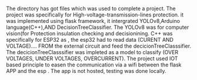 The directory has got files which was used to complete a project.
The project was specifically for High-voltage-transmission-lines protection.
it was implemented using flask framework, it intergrated YOLOv8,Arduino language(C++),AND DecisionTreeClassifier.
The YOLOv8 was for computer vision(for Protection insulation checking and decisionining.
C++ was specifically for ESP32 as , the esp32 had to read data (CURENT AND VOLTAGE)....
FROM the external circuit and feed the decicionTreeClasssifier.
The decicionTreeClasssifier was impleted as a model to classify (OVER VOLTAGES, UNDER VOLTAGES, OVERCURRENT).
The project used IOT based principle to easen the communication via a wifi between the flask APP and the esp .
The app is not hosted, testing was done locally.
